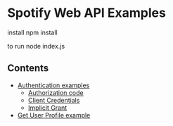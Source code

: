 # Spotify Web API Examples

install
npm install

to run
node index.js


## Contents

- [Authentication examples](/authentication/)
    - [Authorization code]( /authentication/authorization_code/)
    - [Client Credentials](/authentication/client_credentials)
    - [Implicit Grant](/authentication/implicit_grant/)
- [Get User Profile example](/get_user_profile/)
